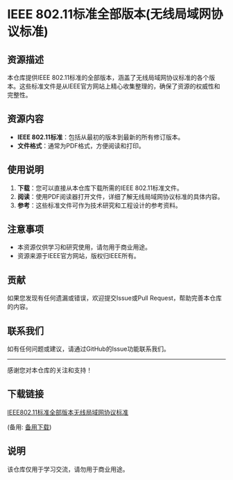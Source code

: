 # IEEE 802.11标准全部版本(无线局域网协议标准)

## 资源描述

本仓库提供IEEE 802.11标准的全部版本，涵盖了无线局域网协议标准的各个版本。这些标准文件是从IEEE官方网站上精心收集整理的，确保了资源的权威性和完整性。

## 资源内容

- **IEEE 802.11标准**：包括从最初的版本到最新的所有修订版本。
- **文件格式**：通常为PDF格式，方便阅读和打印。

## 使用说明

1. **下载**：您可以直接从本仓库下载所需的IEEE 802.11标准文件。
2. **阅读**：使用PDF阅读器打开文件，详细了解无线局域网协议标准的具体内容。
3. **参考**：这些标准文件可作为技术研究和工程设计的参考资料。

## 注意事项

- 本资源仅供学习和研究使用，请勿用于商业用途。
- 资源来源于IEEE官方网站，版权归IEEE所有。

## 贡献

如果您发现有任何遗漏或错误，欢迎提交Issue或Pull Request，帮助完善本仓库的内容。

## 联系我们

如有任何问题或建议，请通过GitHub的Issue功能联系我们。

---

感谢您对本仓库的关注和支持！

## 下载链接
[IEEE802.11标准全部版本无线局域网协议标准](https://pan.quark.cn/s/8fd4f9a0d452) 

(备用: [备用下载](https://pan.baidu.com/s/1T9rPQk7sKYEl48yWgDxXPA?pwd=1234))

## 说明

该仓库仅用于学习交流，请勿用于商业用途。

